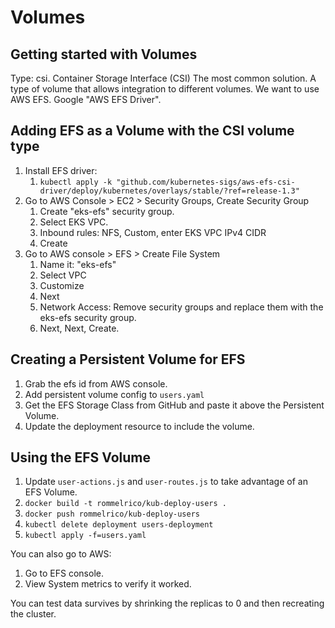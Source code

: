 # Volumes

## Getting started with Volumes

Type: csi. Container Storage Interface (CSI) The most common solution. A type of volume that allows integration to
different volumes. We want to use AWS EFS. Google "AWS EFS Driver".

## Adding EFS as a Volume with the CSI volume type

1. Install EFS driver:
   1. `kubectl apply -k "github.com/kubernetes-sigs/aws-efs-csi-driver/deploy/kubernetes/overlays/stable/?ref=release-1.3"`
2. Go to AWS Console > EC2 > Security Groups, Create Security Group
   1. Create "eks-efs" security group. 
   2. Select EKS VPC.
   3. Inbound rules: NFS, Custom, enter EKS VPC IPv4 CIDR
   4. Create
3. Go to AWS console > EFS > Create File System
   1. Name it: "eks-efs"
   2. Select VPC
   3. Customize
   4. Next
   5. Network Access: Remove security groups and replace them with the eks-efs security group.
   6. Next, Next, Create.

## Creating a Persistent Volume for EFS

1. Grab the efs id from AWS console.
2. Add persistent volume config to `users.yaml`
3. Get the EFS Storage Class from GitHub and paste it above the Persistent Volume.
4. Update the deployment resource to include the volume.

## Using the EFS Volume

1. Update `user-actions.js` and `user-routes.js` to take advantage of an EFS Volume.
2. `docker build -t rommelrico/kub-deploy-users .`
3. `docker push rommelrico/kub-deploy-users`
4. `kubectl delete deployment users-deployment`
5. `kubectl apply -f=users.yaml`

You can also go to AWS:
1. Go to EFS console.
2. View System metrics to verify it worked.

You can test data survives by shrinking the replicas to 0 and then recreating the cluster.
